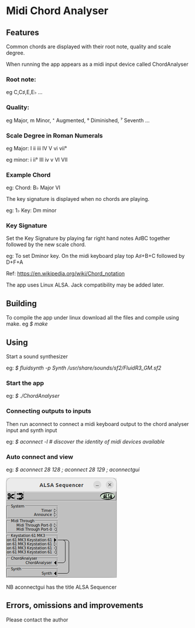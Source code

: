 # Midi Chord Analyser

## Features

Common chords are displayed with their root note, quality and scale degree.

When running the app appears as a midi input device called ChordAnalyser

### Root note: 

eg C,C♯,E,E♭ ...

### Quality: 

eg Major, m Minor, ⁺ Augmented, ° Diminished, ⁷ Seventh ...

### Scale Degree in Roman Numerals 

eg Major: I ii  iii IV V vi vii°

eg minor: i ii° III iv v VI VII 

### Example Chord

eg: Chord:  B♭   Major VI

The key signature is displayed when no chords are playing.

eg: 1♭ Key:  Dm    minor

### Key Signature

Set the Key Signature by playing far right hand notes A♯BC together followed by the new scale chord.

eg: To set Dminor key. On the midi keyboard play top A♯+B+C followed by D+F+A

Ref: https://en.wikipedia.org/wiki/Chord_notation

The app uses Linux ALSA. Jack compatibility may be added later.

## Building
To compile the app under linux download all the files and compile using make. 
eg *$ make*

## Using

Start a sound synthesizer 

eg: *$ fluidsynth -p Synth /usr/share/sounds/sf2/FluidR3_GM.sf2*

### Start the app

eg: *$ ./ChordAnalyser*

### Connecting outputs to inputs

Then run aconnect to connect a midi keyboard output to the chord analyser input and synth input

eg: *$ aconnect -l # discover the identity of midi devices available*

### Auto connect and view
eg: *$ aconnect 28 128 ; aconnect 28 129 ; aconnectgui*

<img src="aconnectgui.png" style="height: 272px; width:302px;"/>

NB aconnectgui has the title ALSA Sequencer

## Errors, omissions and improvements

Please contact the author

